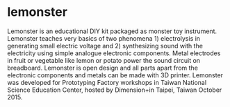 # lemonster

Lemonster is an educational DIY kit packaged as monster toy instrument. Lemonster teaches very basics of two phenomena 1) electrolysis in generating small electric voltage and 2) synthesizing sound with the electricity using simple analogue electronic components. Metal electrodes in fruit or vegetable like lemon or potato power the sound circuit on breadboard. Lemonster is open design and all parts apart from the electronic components and metals can be made with 3D printer. Lemonster was developed for Prototyping Factory workshops in Taiwan National Science Education Center, hosted by Dimension+in Taipei, Taiwan October 2015.
